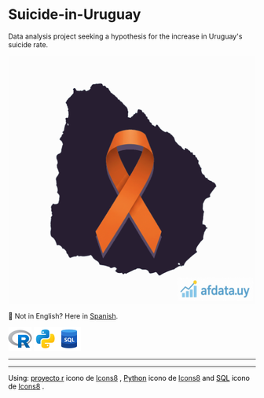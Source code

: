# Suicide-in-Uruguay

Data analysis project seeking a hypothesis for the increase in Uruguay's suicide rate.

![](/images/uruguay-suicidio-afdatauy.png "Epidemia de suicidio en Uruguay")

📢 Not in English? Here in [Spanish](README.es-UY.md "Versión traducida de este documento, llamada README.es-UY.md").

![](/images/icons8-proyecto-r-48.png "Lenguaje R")   ![](/images/icons8-python-48.png "Lenguaje Python")![](/images/icons8-sql-48.png "Lenguaje SQL")

---
---

<p style="color:black;">
Using: 
<a style="color:black;" target="_blank" href="https://icons8.com/icon/CLvQeiwFpit4/r-project">proyecto r</a> icono de <a target="_blank" href="https://icons8.com">Icons8</a>
, 
<a style="color:black;" target="_blank" href="https://icons8.com/icon/l75OEUJkPAk4/python">Python</a> icono de <a target="_blank" href="https://icons8.com">Icons8</a>
and 
<a style="color:black;" target="_blank" href="https://icons8.com/icon/J6KcaRLsTgpZ/sql">SQL</a> icono de <a target="_blank" href="https://icons8.com">Icons8</a>
.
</p>
